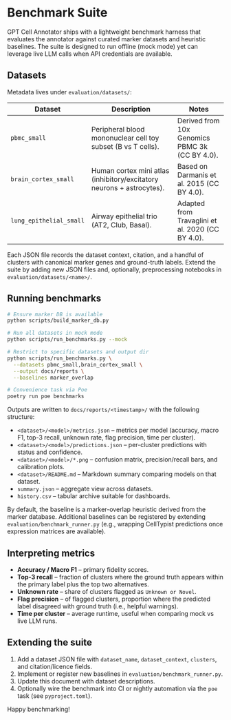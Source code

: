 # Benchmark Suite

GPT Cell Annotator ships with a lightweight benchmark harness that evaluates the
annotator against curated marker datasets and heuristic baselines. The suite is
designed to run offline (mock mode) yet can leverage live LLM calls when API
credentials are available.

## Datasets

Metadata lives under `evaluation/datasets/`:

| Dataset | Description | Notes |
| --- | --- | --- |
| `pbmc_small` | Peripheral blood mononuclear cell toy subset (B vs T cells). | Derived from 10x Genomics PBMC 3k (CC BY 4.0). |
| `brain_cortex_small` | Human cortex mini atlas (inhibitory/excitatory neurons + astrocytes). | Based on Darmanis et al. 2015 (CC BY 4.0). |
| `lung_epithelial_small` | Airway epithelial trio (AT2, Club, Basal). | Adapted from Travaglini et al. 2020 (CC BY 4.0). |

Each JSON file records the dataset context, citation, and a handful of clusters
with canonical marker genes and ground-truth labels. Extend the suite by adding
new JSON files and, optionally, preprocessing notebooks in
`evaluation/datasets/<name>/`.

## Running benchmarks

```bash
# Ensure marker DB is available
python scripts/build_marker_db.py

# Run all datasets in mock mode
python scripts/run_benchmarks.py --mock

# Restrict to specific datasets and output dir
python scripts/run_benchmarks.py \
  --datasets pbmc_small,brain_cortex_small \
  --output docs/reports \
  --baselines marker_overlap

# Convenience task via Poe
poetry run poe benchmarks
```

Outputs are written to `docs/reports/<timestamp>/` with the following structure:

- `<dataset>/<model>/metrics.json` – metrics per model (accuracy, macro F1, top-3
  recall, unknown rate, flag precision, time per cluster).
- `<dataset>/<model>/predictions.json` – per-cluster predictions with status and
  confidence.
- `<dataset>/<model>/*.png` – confusion matrix, precision/recall bars, and
  calibration plots.
- `<dataset>/README.md` – Markdown summary comparing models on that dataset.
- `summary.json` – aggregate view across datasets.
- `history.csv` – tabular archive suitable for dashboards.

By default, the baseline is a marker-overlap heuristic derived from the marker
database. Additional baselines can be registered by extending
`evaluation/benchmark_runner.py` (e.g., wrapping CellTypist predictions once
expression matrices are available).

## Interpreting metrics

- **Accuracy / Macro F1** – primary fidelity scores.
- **Top-3 recall** – fraction of clusters where the ground truth appears within
  the primary label plus the top two alternatives.
- **Unknown rate** – share of clusters flagged as `Unknown or Novel`.
- **Flag precision** – of flagged clusters, proportion where the predicted label
  disagreed with ground truth (i.e., helpful warnings).
- **Time per cluster** – average runtime, useful when comparing mock vs live LLM
  runs.

## Extending the suite

1. Add a dataset JSON file with `dataset_name`, `dataset_context`, `clusters`,
   and citation/licence fields.
2. Implement or register new baselines in `evaluation/benchmark_runner.py`.
3. Update this document with dataset descriptions.
4. Optionally wire the benchmark into CI or nightly automation via the `poe`
   task (see `pyproject.toml`).

Happy benchmarking!
